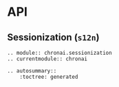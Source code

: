 # API

## Sessionization (`s12n`)

```{eval-rst}
.. module:: chronai.sessionization
.. currentmodule:: chronai

.. autosummary::
    :toctree: generated
```
